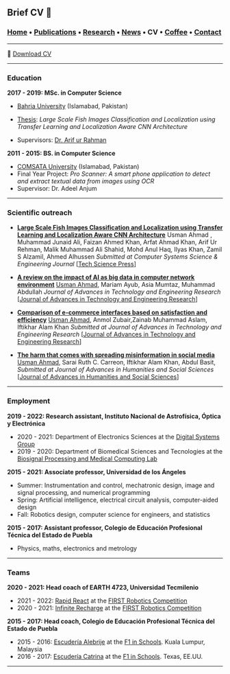 ## Brief CV 📑
###  [Home](/index) • [Publications](/publications) • [Research](/research) • [News](/news) • CV • [Coffee](/coffee) • [Contact](/contact)

---
📑 [Download CV](/files/CV_FranciscoLopez.pdf) 

---

### Education

**2017 - 2019:  MSc. in Computer Science**
   *  [Bahria University](https://www.bahria.edu.pk/) (Islamabad, Pakistan)
   *  [Thesis](https://inaoe.repositorioinstitucional.mx/jspui/handle/1009/2014): *Large Scale Fish Images Classification and Localization using Transfer Learning and Localization Aware CNN Architecture*
   
   * Supervisors: [Dr. Arif ur Rahman](https://scholar.google.com.my/citations?user=eN_hGTkAAAAJ&hl=en&oi=ao) 




**2011 - 2015:   BS. in Computer Science**
   * [COMSATA University](https://www.comsats.edu.pk/) (Islamabad, Pakistan)
   * Final Year Project: *Pro Scanner: A smart phone application to detect and extract textual data from images using OCR*
   * Supervisor: Dr. Adeel Anjum


---

### Scientific outreach
* **<a href="https://cdn.techscience.cn/ueditor/files/csse/TSP_CSSE-45-2/TSP_CSSE_31008/TSP_CSSE_31008.pdf" target="_blank"> Large Scale Fish Images Classification and Localization using Transfer Learning and Localization Aware CNN Architecture</a>**  Usman Ahmad <a href="https://scholar.google.com/citations?view_op=view_citation&hl=en&user=u06UNxwAAAAJ&citation_for_view=u06UNxwAAAAJ:qjMakFHDy7sC" target="_blank"></a>, Muhammad Junaid Ali, Faizan Ahmed Khan, Arfat Ahmad Khan, Arif Ur Rehman, Malik Muhammad Ali Shahid, Mohd Anul Haq, Ilyas Khan, Zamil S Alzamil, Ahmed Alhussen  *Submitted at Computer Systems Science & Engineering Journal*
[<a href="https://www.techscience.com/csse/v45n2/50415" target="_blank">Tech Science Press</a>]

* **<a href="https://arxiv.org/abs/2206.00252" target="_blank">A review on the impact of AI as big data in computer network environment</a>** <a href="https://scholar.google.com/citations?view_op=view_citation&hl=en&user=u06UNxwAAAAJ&citation_for_view=u06UNxwAAAAJ:9yKSN-GCB0IC" target="_blank">Usman Ahmad</a>, Mariam Ayub, Asia Mumtaz, Muhammad Abdullah *Journal of Advances in Technology and Engineering Research*
[<a href="http://www.tafpublications.com/gip_content/paper/jater-7.2.3.pdf" target="_blank">Journal of Advances in Technology and Engineering Research</a>]


* **<a href="https://doi.org/10.20474/Jahss-8.2.3" target="_blank">Comparison of e-commerce interfaces based on satisfaction and efficiency</a>** <a href="http://www.tafpublications.com/platform/Articles/full-jahss8.2.3.php" target="_blank">Usman Ahmad</a>, Anmol Zubair,Zainab Muhammad Aslam, Iftikhar Alam Khan  *Submitted at Journal of Advances in Technology and Engineering Research* 
[<a href="http://www.tafpublications.com/platform/Articles/full-jahss8.2.3.php" target="_blank">Journal of Advances in Technology and Engineering Research</a>]


* **<a href="https://arxiv.org/abs/2201.08865" target="_blank"> The harm that comes with spreading misinformation in social media</a>**  <a href="http://www.tafpublications.com/platform/Articles/full-jahss7.4.1.php" target="_blank">Usman Ahmad</a>, Sarai Ruth C. Carreon, Iftikhar Alam Khan, Abdul Basit, *Submitted at Journal of Advances in Humanities and Social Sciences*
[<a href="http://www.tafpublications.com/platform/Articles/full-jahss7.4.1.php" target="_blank">Journal of Advances in Humanities and Social Sciences</a>]


---


### Employment

**2019 - 2022: Research assistant, Instituto Nacional de Astrofísica, Óptica y Electrónica**
  * 2020 - 2021: Department of Electronics Sciences at the [Digital Systems Group](https://www.researchgate.net/lab/Digital-Systems-DSG-Jose-J-Rangel-Magdaleno?_sg=XWbUuXmTnwuDzXovozbcbl3Cxpe-k75_8f4-fZCRkE6g78XBE91_33Ux-doVuzDUCoZE4LTqUMjLhJM2BGGFvL_jdg)
  * 2019 - 2020: Department of Biomedical Sciences and Tecnologies at the [Biosignal Processing and Medical Computing Lab](https://ccc.inaoep.mx/~bio/)
 
**2015 - 2021: Associate professor, Universidad de los Ángeles**
  * Summer: Instrumentation and control, mechatronic design, image and signal processing, and numerical programming
  * Spring: Artificial intelligence, electrical circuit analysis, computer-aided design
  * Fall: Robotics design, computer science for engineers, and statistics 

**2015 - 2017: Assistant professor,  Colegio de Educación Profesional Técnica del Estado de Puebla**
  * Physics, maths, electronics and metrology 

---

### Teams

**2020 - 2021: Head coach of EARTH 4723, Universidad Tecmilenio**
  *   2021 - 2022: [Rapid React](https://en.wikipedia.org/wiki/Rapid_React) at the [FIRST Robotics Competition](https://www.firstinspires.org/robotics/frc)
  *   2020 - 2021: [Infinite Recharge](https://en.wikipedia.org/wiki/Infinite_Recharge_(2021)) at the [FIRST Robotics Competition](https://www.firstinspires.org/robotics/frc)

**2015 - 2017: Head coach, Colegio de Educación Profesional Técnica del Estado de Puebla**
  *  2015 - 2016: [Escudería Alebrije](https://www.facebook.com/alebrijeracing.16) at the [F1 in Schools](http://f1inschools.com). Kuala Lumpur, Malaysia
  *  2016 - 2017: [Escudería Catrina](https://www.facebook.com/EscuderiaCatrina35) at the [F1 in Schools](http://f1inschools.com). Texas, EE.UU.

---
